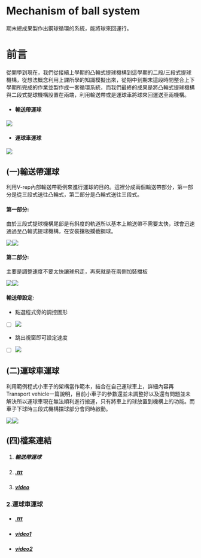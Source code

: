 # Mechanism of ball system

期末總成果製作出鋼球循環的系統，能將球來回運行。

# 前言

從開學到現在，我們從接續上學期的凸輪式提球機構到這學期的二段/三段式提球機構，從想法概念利用上課所學的知識模擬出來，從期中到期末這段時間整合上下學期所完成的作業並製作成一套循環系統，而我們最終的成果是將凸輪式提球機構與二段式提球機構設置在兩端，利用輸送帶或是運球車將球來回運送至兩機構。

* #### 輸送帶運球

#### ![](../assets/擷取_2018_06_15_22_18_52_750.jpg)

* #### 運球車運球

#### ![](../assets/擷取_2018_06_15_22_20_32_977.jpg)

## \(一\)輸送帶運球

利用V-rep內部輸送帶範例來進行運球的目的。這裡分成兩個輸送帶部分，第一部分是從三段式送往凸輪式，第二部分是凸輪式送往三段式。

#### 第一部分:

由於三段式提球機構尾部是有斜度的軌道所以基本上輸送帶不需要太快，球會迅速通過至凸輪式提球機構，在安裝擋板攔截鋼球。

![](../assets/擷取_2018_06_15_22_46_34_833.jpg)![](../assets/擷取_2018_06_15_22_46_37_449.jpg)

#### 第二部分:

主要是調整速度不要太快讓球飛走，再來就是在兩側加裝擋板

![](../assets/擷取_2018_06_15_22_47_49_367.jpg)![](../assets/擷取_2018_06_15_22_50_29_692.jpg)

#### 輸送帶設定:

* 點選程式旁的調控圖形

* [ ] ![](../assets/Inked擷取_2018_06_15_22_58_47_156_LI.jpg)

* 跳出視窗即可設定速度

* [ ] ![](../assets/擷取_2018_06_15_22_59_05_305.jpg)

## \(二\)運球車運球

利用範例程式小車子的架構當作範本，結合在自己運球車上，詳細內容再Transport vehicle一篇說明，目前小車子的參數還並未調整好以及還有問題並未解決所以運球車現在無法順利進行搬運，只有將車上的球放置到機構上的功能。而車子下球時三段式機構擋球部分會同時啟動。

![](../assets/擷取_2018_06_15_23_20_21_13.jpg)![](../assets/擷取_2018_06_15_23_20_41_12.jpg)

## \(四\)檔案連結

1. ##### 輸送帶運球
2. ##### [.ttt](https://github.com/s40523145/cd2018/blob/gh-pages/%E6%9C%9F%E6%9C%AB%E6%88%90%E6%9E%9C/final%20auto%20ball%20links.ttt)
3. ##### [video](https://www.youtube.com/watch?v=UuaqAfhw1bM&t=6s)

### 2.運球車運球

* ##### [.ttt](https://github.com/s40523145/cd2018/blob/gh-pages/%E6%9C%9F%E6%9C%AB%E6%88%90%E6%9E%9C/final%20auto%20ball%20links%202.0.ttt)
* ##### [video1](https://www.youtube.com/watch?v=uuyVwx3CdPo)
* ##### [video2](https://www.youtube.com/watch?v=uuyVwx3CdPo)



